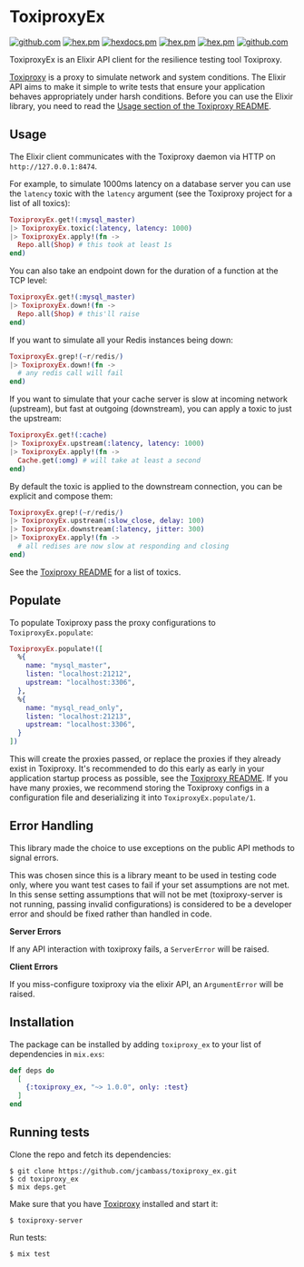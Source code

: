 # ToxiproxyEx

[![github.com](https://github.com/Jcambass/toxiproxy_ex/workflows/.github/workflows/main.yml/badge.svg)](https://github.com/Jcambass/toxiproxy_ex/actions)
[![hex.pm](https://img.shields.io/hexpm/v/toxiproxy_ex.svg)](https://hex.pm/packages/toxiproxy_ex)
[![hexdocs.pm](https://img.shields.io/badge/api-docs-lightgreen.svg)](https://hexdocs.pm/toxiproxy_ex/api-reference.html)
[![hex.pm](https://img.shields.io/hexpm/dt/toxiproxy_ex.svg)](https://hex.pm/packages/toxiproxy_ex)
[![hex.pm](https://img.shields.io/hexpm/l/toxiproxy_ex.svg)](https://hex.pm/packages/toxiproxy_ex)
[![github.com](https://img.shields.io/github/last-commit/Jcambass/toxiproxy_ex.svg)](https://github.com/Jcambass/toxiproxy_ex/commits/main)

<!-- MDOC !-->

ToxiproxyEx is an Elixir API client for the resilience testing tool Toxiproxy.

[Toxiproxy](https://github.com/shopify/toxiproxy) is a proxy to simulate network
and system conditions. The Elixir API aims to make it simple to write tests that
ensure your application behaves appropriately under harsh conditions. Before you
can use the Elixir library, you need to read the [Usage section of the Toxiproxy
README](https://github.com/shopify/toxiproxy#usage).

## Usage

The Elixir client communicates with the Toxiproxy daemon via HTTP on `http://127.0.0.1:8474`.

For example, to simulate 1000ms latency on a database server you can use the
`latency` toxic with the `latency` argument (see the Toxiproxy project for a
list of all toxics):

```elixir
ToxiproxyEx.get!(:mysql_master)
|> ToxiproxyEx.toxic(:latency, latency: 1000)
|> ToxiproxyEx.apply!(fn ->
  Repo.all(Shop) # this took at least 1s
end)
```

You can also take an endpoint down for the duration of a function at the TCP level:

```elixir
ToxiproxyEx.get!(:mysql_master)
|> ToxiproxyEx.down!(fn ->
  Repo.all(Shop) # this'll raise
end)
```

If you want to simulate all your Redis instances being down:

```elixir
ToxiproxyEx.grep!(~r/redis/)
|> ToxiproxyEx.down!(fn ->
  # any redis call will fail
end)
```

If you want to simulate that your cache server is slow at incoming network
(upstream), but fast at outgoing (downstream), you can apply a toxic to just the
upstream:

```elixir
ToxiproxyEx.get!(:cache)
|> ToxiproxyEx.upstream(:latency, latency: 1000)
|> ToxiproxyEx.apply!(fn ->
  Cache.get(:omg) # will take at least a second
end)
```

By default the toxic is applied to the downstream connection, you can be
explicit and compose them:

```elixir
ToxiproxyEx.grep!(~r/redis/)
|> ToxiproxyEx.upstream(:slow_close, delay: 100)
|> ToxiproxyEx.downstream(:latency, jitter: 300)
|> ToxiproxyEx.apply!(fn ->
  # all redises are now slow at responding and closing
end)
```

See the [Toxiproxy README](https://github.com/shopify/toxiproxy#Toxics) for a
list of toxics.

## Populate

To populate Toxiproxy pass the proxy configurations to `ToxiproxyEx.populate`:

```elixir
ToxiproxyEx.populate!([
  %{
    name: "mysql_master",
    listen: "localhost:21212",
    upstream: "localhost:3306",
  },
  %{
    name: "mysql_read_only",
    listen: "localhost:21213",
    upstream: "localhost:3306",
  }
])
```

This will create the proxies passed, or replace the proxies if they already exist in Toxiproxy.
It's recommended to do this early as early in your application startup process as possible, see the
[Toxiproxy README](https://github.com/shopify/toxiproxy#usage). If you have many
proxies, we recommend storing the Toxiproxy configs in a configuration file and
deserializing it into `ToxiproxyEx.populate/1`.

## Error Handling

This library made the choice to use exceptions on the public API methods to signal errors.

This was chosen since this is a library meant to be used in testing code only, where you want test cases to fail if your set assumptions are not met. In this sense setting assumptions that will not be met (toxiproxy-server is not running, passing invalid configurations) is considered to be a developer error and should be fixed rather than handled in code.

**Server Errors**

If any API interaction with toxiproxy fails, a `ServerError` will be raised.

**Client Errors**

If you miss-configure toxiproxy via the elixir API, an `ArgumentError` will be raised.

<!-- MDOC !-->

## Installation

The package can be installed
by adding `toxiproxy_ex` to your list of dependencies in `mix.exs`:

```elixir
def deps do
  [
    {:toxiproxy_ex, "~> 1.0.0", only: :test}
  ]
end
```

## Running tests

Clone the repo and fetch its dependencies:

    $ git clone https://github.com/jcambass/toxiproxy_ex.git
    $ cd toxiproxy_ex
    $ mix deps.get

Make sure that you have [Toxiproxy](https://github.com/Shopify/toxiproxy) installed and start it:

    $ toxiproxy-server

Run tests:

    $ mix test

